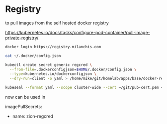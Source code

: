 # Registry

to pull images from the self hosted docker registry

https://kubernetes.io/docs/tasks/configure-pod-container/pull-image-private-registry/

```sh
docker login https://registry.milanchis.com

cat ~/.docker/config.json

kubectl create secret generic regcred \
  --from-file=.dockerconfigjson=$HOME/.docker/config.json \
  --type=kubernetes.io/dockerconfigjson \
  --dry-run=client -o yaml > /home/mike/git/homelab/apps/base/docker-registry/registry-secret.yaml

kubeseal --format yaml --scope cluster-wide --cert ~/git/pub-cert.pem < /home/mike/git/homelab/apps/base/docker-registry/registry-secret.yaml > /home/mike/git/homelab/apps/base/docker-registry/registry-sealedsecret.yaml
```

now can be used in 

imagePullSecrets:
- name: zion-regcred


